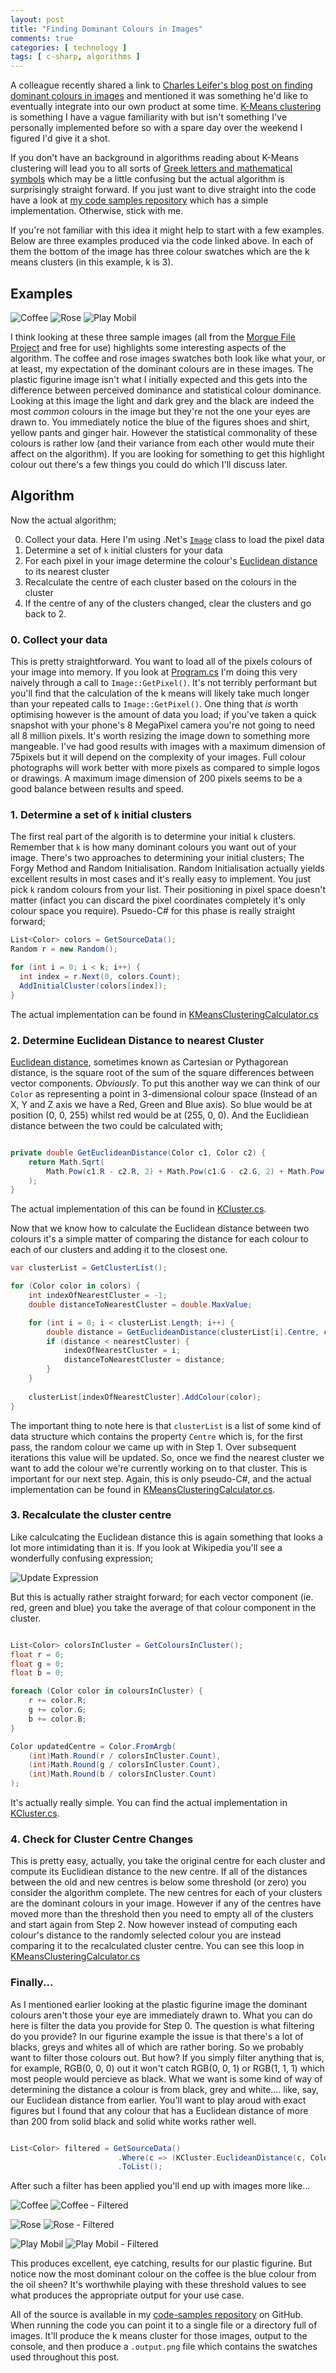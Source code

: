 ```yaml
--- 
layout: post
title: "Finding Dominant Colours in Images"
comments: true
categories: [ technology ]
tags: [ c-sharp, algorithms ]
---
```


A colleague recently shared a link to [Charles Leifer's blog post on finding dominant colours in images](http://charlesleifer.com/blog/using-python-and-k-means-to-find-the-dominant-colors-in-images/) and mentioned it was something he'd like to eventually integrate into our own product at some time. [K-Means clustering](https://en.wikipedia.org/wiki/K-means_clustering) is something I have a vague familiarity with but isn't something I've personally implemented before so with a spare day over the weekend I figured I'd give it a shot. 

If you don't have an background in algorithms reading about K-Means clustering will lead you to all sorts of [Greek letters and mathematical symbols](http://stats.stackexchange.com/a/91076) which may be a little confusing but the actual algorithm is surprisingly straight forward. If you just want to dive straight into the code have a look at [my code samples repository](https://github.com/MrMDavidson/code-samples/tree/master/FindDominantColour) which has a simple implementation. Otherwise, stick with me.

If you're not familiar with this idea it might help to start with a few examples. Below are three examples produced via the code linked above. In each of them the bottom of the image has three colour swatches which are the k means clusters (in this example, k is 3).

## Examples ##

![Coffee](/img/posts/2015-10-06-finding-dominant-colours-in-images/coffee.png "Coffee")
![Rose](/img/posts/2015-10-06-finding-dominant-colours-in-images/rose.png "Rose")
![Play Mobil](/img/posts/2015-10-06-finding-dominant-colours-in-images/playmobil.png "Play Mobil")

I think looking at these three sample images (all from the [Morgue File Project](http://www.morguefile.com/) and free for use) highlights some interesting aspects of the algorithm. The coffee and rose images swatches both look like what your, or at least, my expectation of the dominant colours are in these images. The plastic figurine image isn't what I initially expected and this gets into the difference between perceived dominance and statistical colour dominance. Looking at this image the light and dark grey and the black are indeed the most _common_ colours in the image but they're not the one your eyes are drawn to. You immediately notice the blue of the figures shoes and shirt, yellow pants and ginger hair. However the statistical commonality of these colours is rather low (and their variance from each other would mute their affect on the algorithm). If you are looking for something to get this highlight colour out there's a few things you could do which I'll discuss later.

## Algorithm ##

Now the actual algorithm;

0. Collect your data. Here I'm using .Net's [`Image`](https://msdn.microsoft.com/en-us/library/system.drawing.image(v=vs.110).aspx) class to load the pixel data
1. Determine a set of `k` initial clusters for your data
2. For each pixel in your image determine the colour's [Euclidean distance](https://en.wikipedia.org/wiki/Euclidean_distance) to its nearest cluster
3. Recalculate the centre of each cluster based on the colours in the cluster
4. If the centre of any of the clusters changed, clear the clusters and go back to 2.

### 0. Collect your data ###

This is pretty straightforward. You want to load all of the pixels colours of your image into memory. If you look at [Program.cs](https://github.com/MrMDavidson/code-samples/blob/bedb15ed8748af80936f939fc22b12287f8faa11/FindDominantColour/Program.cs#L43) I'm doing this very naively through a call to `Image::GetPixel()`. It's not terribly performant but you'll find that the calculation of the k means will likely take much longer than your repeated calls to `Image::GetPixel()`. One thing that _is_ worth optimising however is the amount of data you load; if you've taken a quick snapshot with your phone's 8 MegaPixel camera you're not going to need all 8 million pixels. It's worth resizing the image down to something more mangeable. I've had good results with images with a maximum dimension of 75pixels but it will depend on the complexity of your images. Full colour photographs will work better with more pixels as compared to simple logos or drawings. A maximum image dimension of 200 pixels seems to be a good balance between results and speed.

### 1. Determine a set of `k` initial clusters ###

The first real part of the algorith is to determine your initial `k` clusters. Remember that `k` is how many dominant colours you want out of your image. There's two approaches to determining your initial clusters; The Forgy Method and Random Initialisation. Random Initialisation actually yields excellent results in most cases and it's really easy to implement. You just pick `k` random colours from your list. Their positioning in pixel space doesn't matter (infact you can discard the pixel coordinates completely it's only colour space you require). Psuedo-C# for this phase is really straight forward;

``` cs
List<Color> colors = GetSourceData();
Random r = new Random();

for (int i = 0; i < k; i++) {
  int index = r.Next(0, colors.Count);
  AddInitialCluster(colors[index]);
}
```

The actual implementation can be found in [KMeansClusteringCalculator.cs](https://github.com/MrMDavidson/code-samples/blob/bedb15ed8748af80936f939fc22b12287f8faa11/FindDominantColour/KMeansClusteringCalculator.cs#L22-L36)

### 2. Determine Euclidean Distance to nearest Cluster ###

[Euclidean distance](https://en.wikipedia.org/wiki/Euclidean_distance), sometimes known as Cartesian or Pythagorean distance, is the square root of the sum of the square differences between vector components. _Obviously_. To put this another way we can think of our `Color` as representing a point in 3-dimensional colour space (Instead of an X, Y and Z axis we have a Red, Green and Blue axis). So blue would be at position (0, 0, 255) whilst red would be at (255, 0, 0). And the Euclidiean distance between the two could be calculated with;

``` cs

private double GetEuclideanDistance(Color c1, Color c2) {
	return Math.Sqrt(
		Math.Pow(c1.R - c2.R, 2) + Math.Pow(c1.G - c2.G, 2) + Math.Pow(c1.B - c2.B, 2)
	);
}

````

The actual implementation of this can be found in [KCluster.cs](https://github.com/MrMDavidson/code-samples/blob/bedb15ed8748af80936f939fc22b12287f8faa11/FindDominantColour/KCluster.cs#L83-L87).

Now that we know how to calculate the Euclidean distance between two colours it's a simple matter of comparing the distance for each colour to each of our clusters and adding it to the closest one.

```cs
var clusterList = GetClusterList();

for (Color color in colors) {
	int indexOfNearestCluster = -1;
	double distanceToNearestCluster = double.MaxValue;

	for (int i = 0; i < clusterList.Length; i++) {
		double distance = GetEuclideanDistance(clusterList[i].Centre, color);
		if (distance < nearestCluster) {
			indexOfNearestCluster = i;
			distanceToNearestCluster = distance;
		}
	}
	
	clusterList[indexOfNearestCluster].AddColour(color);
}
```

The important thing to note here is that `clusterList` is a list of some kind of data structure which contains the property `Centre` which is, for the first pass, the random colour we came up with in Step 1. Over subsequent iterations this value will be updated. So, once we find the nearest cluster we want to add the colour we're currently working on to that cluster. This is important for our next step. Again, this is only pseudo-C#, and the actual implementation can be found in [KMeansClusteringCalculator.cs](https://github.com/MrMDavidson/code-samples/blob/bedb15ed8748af80936f939fc22b12287f8faa11/FindDominantColour/KMeansClusteringCalculator.cs#L42-L55).

### 3. Recalculate the cluster centre ###

Like calculcating the Euclidean distance this is again something that looks a lot more intimidating than it is. If you look at Wikipedia you'll see a wonderfully confusing expression;

![Update Expression](/img/posts/2015-10-06-finding-dominant-colours-in-images/update-step.png "Update Expression")

But this is actually rather straight forward; for each vector component (ie. red, green and blue) you take the average of that colour component in the cluster.

```cs

List<Color> colorsInCluster = GetColoursInCluster();
float r = 0;
float g = 0;
float b = 0;

foreach (Color color in coloursInCluster) {
	r += color.R;
	g += color.G;
	b += color.B;
}

Color updatedCentre = Color.FromArgb(
	(int)Math.Round(r / colorsInCluster.Count),
	(int)Math.Round(g / colorsInCluster.Count),
	(int)Math.Round(b / colorsInCluster.Count)
);

```

It's actually really simple. You can find the actual implementation in [KCluster.cs](https://github.com/MrMDavidson/code-samples/blob/bedb15ed8748af80936f939fc22b12287f8faa11/FindDominantColour/KCluster.cs#L46-L62).

### 4. Check for Cluster Centre Changes ###

This is pretty easy, actually, you take the original centre for each cluster and compute its Euclidiean distance to the new centre. If all of the distances between the old and new centres is below some threshold (or zero) you consider the algorithm complete. The new centres for each of your clusters are the dominant colours in your image. However if any of the centres have moved more than the threshold then you need to empty all of the clusters and start again from Step 2. Now however instead of computing each colour's distance to the randomly selected colour you are instead comparing it to the recalculated cluster centre. You can see this loop in [KMeansClusteringCalculator.cs](https://github.com/MrMDavidson/code-samples/blob/bedb15ed8748af80936f939fc22b12287f8faa11/FindDominantColour/KMeansClusteringCalculator.cs#L39-L65)

### Finally... ###

As I mentioned earlier looking at the plastic figurine image the dominant colours aren't those your eye are immediately drawn to. What you can do here is filter the data you provide for Step 0. The question is what filtering do you provide? In our figurine example the issue is that there's a lot of blacks, greys and whites all of which are rather boring. So we probably want to filter those colours out. But how? If you simply filter anything that is, for example, RGB(0, 0, 0) out it won't catch RGB(0, 0, 1) or RGB(1, 1, 1) which most people would percieve as black. What we want is some kind of way of determining the distance a colour is from black, grey and white.... like, say, our Euclidean distance from earlier. You'll want to play aroud with exact figures but I found that any colour that has a Euclidean distance of more than 200 from solid black and solid white works rather well.

```cs

List<Color> filtered = GetSourceData()
						.Where(c => (KCluster.EuclideanDistance(c, Color.Black) >= 200) && (KCluster.EuclideanDistance(c, Color.White) >= 200))
						.ToList(); 

```

After such a filter has been applied you'll end up with images more like...

<div class="container">
<div class="row">

![Coffee](/img/posts/2015-10-06-finding-dominant-colours-in-images/coffee.png "Coffee")
![Coffee - Filtered](/img/posts/2015-10-06-finding-dominant-colours-in-images/coffee.filtered.png "Coffee - Filtered")

</div>
<div class="row">

![Rose](/img/posts/2015-10-06-finding-dominant-colours-in-images/rose.png "Rose")
![Rose - Filtered](/img/posts/2015-10-06-finding-dominant-colours-in-images/rose.filtered.png "Rose - Filtered")

</div>
<div class="row">

![Play Mobil](/img/posts/2015-10-06-finding-dominant-colours-in-images/playmobil.png "Play Mobil")
![Play Mobil - Filtered](/img/posts/2015-10-06-finding-dominant-colours-in-images/playmobil.filtered.png "Play Mobil - Filtered")

</div>
</div>

This produces excellent, eye catching, results for our plastic figurine. But notice now the most dominant colour on the coffee is the blue colour from the oil sheen? It's worthwhile playing with these threshold values to see what produces the appropriate output for your use case.

All of the source is available in my [code-samples repository](https://github.com/MrMDavidson/code-samples/tree/master/FindDominantColour) on GitHub. When running the code you can point it to a single file or a directory full of images. It'll produce the k means cluster for those images, output to the console, and then produce a `.output.png` file which contains the swatches used throughout this post.